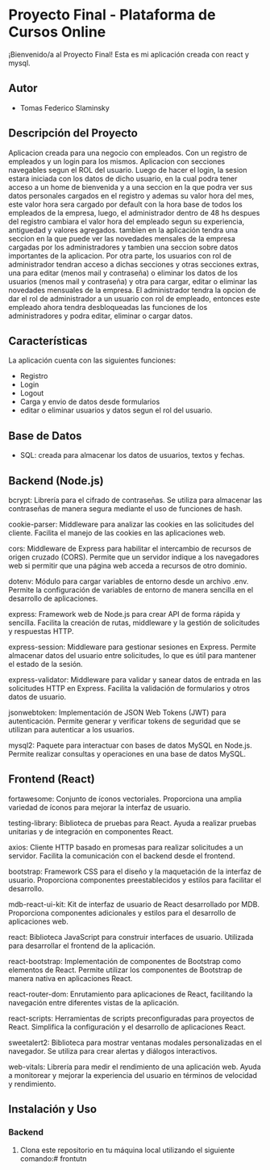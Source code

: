 # Proyecto Final - Plataforma de Cursos Online

¡Bienvenido/a al Proyecto Final! Esta es mi aplicación creada con react y mysql.

## Autor
- Tomas Federico Slaminsky

## Descripción del Proyecto
Aplicacion creada para una negocio con empleados. Con un registro de empleados y un login para los mismos. Aplicacion con secciones navegables segun el ROL del usuario. Luego de hacer el login, la sesion estara iniciada con los datos de dicho usuario, en la cual podra tener acceso a un home de bienvenida y a una seccion en la que podra ver sus datos personales cargados en el registro y ademas su valor hora del mes, este valor hora sera cargado por default con la hora base de todos los empleados de la empresa, luego, el administrador dentro de 48 hs despues del registro cambiara el valor hora del empleado segun su experiencia, antiguedad y valores agregados. tambien en la aplicación tendra una seccion en la que puede ver las novedades mensales de la empresa cargadas por los administradores y tambien una seccion sobre datos importantes de la aplicacion. Por otra parte, los usuarios con rol de administrador tendran acceso a dichas secciones y otras secciones extras, una para editar (menos mail y contraseña) o eliminar los datos de los usuarios (menos mail y contraseña) y otra para cargar, editar o eliminar las novedades mensuales de la empresa. El administrador tendra la opcion de dar el rol de administrador a un usuario con rol de empleado, entonces este empleado ahora tendra desbloqueadas las funciones de los administradores y podra editar, eliminar o cargar datos.

## Características
La aplicación cuenta con las siguientes funciones:
- Registro
- Login
- Logout
- Carga y envio de datos desde formularios
- editar o eliminar usuarios y datos segun el rol del usuario.

## Base de Datos
- SQL: creada para almacenar los datos de usuarios, textos y fechas.

## Backend (Node.js)
bcrypt: Librería para el cifrado de contraseñas. Se utiliza para almacenar las contraseñas de manera segura mediante el uso de funciones de hash.

cookie-parser: Middleware para analizar las cookies en las solicitudes del cliente. Facilita el manejo de las cookies en las aplicaciones web.

cors: Middleware de Express para habilitar el intercambio de recursos de origen cruzado (CORS). Permite que un servidor indique a los navegadores web si permitir que una página web acceda a recursos de otro dominio.

dotenv: Módulo para cargar variables de entorno desde un archivo .env. Permite la configuración de variables de entorno de manera sencilla en el desarrollo de aplicaciones.

express: Framework web de Node.js para crear API de forma rápida y sencilla. Facilita la creación de rutas, middleware y la gestión de solicitudes y respuestas HTTP.

express-session: Middleware para gestionar sesiones en Express. Permite almacenar datos del usuario entre solicitudes, lo que es útil para mantener el estado de la sesión.

express-validator: Middleware para validar y sanear datos de entrada en las solicitudes HTTP en Express. Facilita la validación de formularios y otros datos de usuario.

jsonwebtoken: Implementación de JSON Web Tokens (JWT) para autenticación. Permite generar y verificar tokens de seguridad que se utilizan para autenticar a los usuarios.

mysql2: Paquete para interactuar con bases de datos MySQL en Node.js. Permite realizar consultas y operaciones en una base de datos MySQL.

## Frontend (React)
fortawesome: Conjunto de íconos vectoriales. Proporciona una amplia variedad de íconos para mejorar la interfaz de usuario.

testing-library: Biblioteca de pruebas para React. Ayuda a realizar pruebas unitarias y de integración en componentes React.

axios: Cliente HTTP basado en promesas para realizar solicitudes a un servidor. Facilita la comunicación con el backend desde el frontend.

bootstrap: Framework CSS para el diseño y la maquetación de la interfaz de usuario. Proporciona componentes preestablecidos y estilos para facilitar el desarrollo.

mdb-react-ui-kit: Kit de interfaz de usuario de React desarrollado por MDB. Proporciona componentes adicionales y estilos para el desarrollo de aplicaciones web.

react: Biblioteca JavaScript para construir interfaces de usuario. Utilizada para desarrollar el frontend de la aplicación.

react-bootstrap: Implementación de componentes de Bootstrap como elementos de React. Permite utilizar los componentes de Bootstrap de manera nativa en aplicaciones React.

react-router-dom: Enrutamiento para aplicaciones de React, facilitando la navegación entre diferentes vistas de la aplicación.

react-scripts: Herramientas de scripts preconfiguradas para proyectos de React. Simplifica la configuración y el desarrollo de aplicaciones React.

sweetalert2: Biblioteca para mostrar ventanas modales personalizadas en el navegador. Se utiliza para crear alertas y diálogos interactivos.

web-vitals: Librería para medir el rendimiento de una aplicación web. Ayuda a monitorear y mejorar la experiencia del usuario en términos de velocidad y rendimiento.

## Instalación y Uso

### Backend
1. Clona este repositorio en tu máquina local utilizando el siguiente comando:#   f r o n t u t n 
 
 
